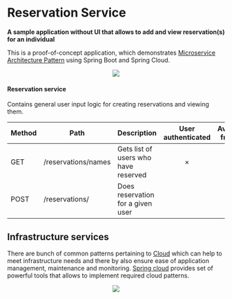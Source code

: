 # Reservation Service

**A sample application without UI that allows to add and view reservation(s) for an individual**

This is a proof-of-concept application, which demonstrates [Microservice Architecture Pattern](http://martinfowler.com/microservices/) using Spring Boot and Spring Cloud.

<!--<p align="centre">
  <img style="float: centre;" width="200" align="centre" alt="Functional Services" src="https://cloud.githubusercontent.com/assets/3782824/22767852/22d5ecae-eea4-11e6-8026-818383af8e1e.png">
</p>
.
.center[![Functional Services](https://cloud.githubusercontent.com/assets/3782824/22767852/22d5ecae-eea4-11e6-8026-818383af8e1e.png)]-->

<p align="center">
  <img src="https://cloud.githubusercontent.com/assets/3782824/22767852/22d5ecae-eea4-11e6-8026-818383af8e1e.png">
</p>

#### Reservation service
Contains general user input logic for creating reservations and viewing them.

Method	| Path	| Description	| User authenticated	| Available from UI
------------- | ------------------------- | ------------- |:-------------:|:----------------:|
GET	| /reservations/names	| Gets list of users who have reserved	| × | 	×
POST	| /reservations/	| Does reservation for a given user 	|   | ×

## Infrastructure services
There are bunch of common patterns pertaining to [Cloud](http://cloudpatterns.org/) which can help to meet infrastructure needs and there by also ensure ease of application management, maintenance and monitoring. [Spring cloud](http://projects.spring.io/spring-cloud/) provides set of powerful tools that allows to implement required cloud patterns.
<p align="center">
  <img src="https://cloud.githubusercontent.com/assets/3782824/22853336/d1099d62-f079-11e6-885f-c7835f0a5f89.png">
</p>

